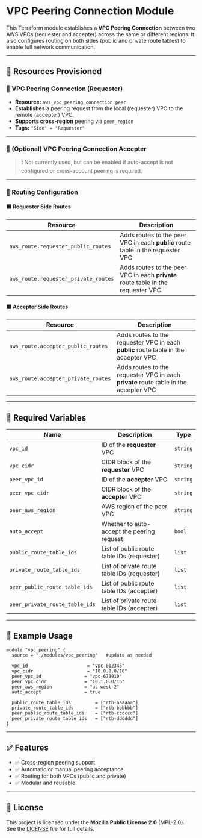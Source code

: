 # VPC Peering Connection Module

This Terraform module establishes a **VPC Peering Connection** between two AWS VPCs (requester and accepter) across the same or different regions. It also configures routing on both sides (public and private route tables) to enable full network communication.

---

## 🔁 Resources Provisioned

### 🔷 VPC Peering Connection (Requester)
- **Resource:** `aws_vpc_peering_connection.peer`
- **Establishes** a peering request from the local (requester) VPC to the remote (accepter) VPC.
- **Supports cross-region** peering via `peer_region`
- **Tags:** `"Side" = "Requester"`

---

### 🔁 (Optional) VPC Peering Connection Accepter
> ❗ Not currently used, but can be enabled if auto-accept is not configured or cross-account peering is required.
<!-- Uncomment in `main.tf` to use `aws_vpc_peering_connection_accepter.peer` -->

---

### 📡 Routing Configuration

#### 🟦 Requester Side Routes

| Resource | Description |
|----------|-------------|
| `aws_route.requester_public_routes`  | Adds routes to the peer VPC in each **public** route table in the requester VPC |
| `aws_route.requester_private_routes` | Adds routes to the peer VPC in each **private** route table in the requester VPC |

#### 🟩 Accepter Side Routes

| Resource | Description |
|----------|-------------|
| `aws_route.accepter_public_routes`  | Adds routes to the requester VPC in each **public** route table in the accepter VPC |
| `aws_route.accepter_private_routes` | Adds routes to the requester VPC in each **private** route table in the accepter VPC |

---

## 📌 Required Variables

| Name                        | Description                                 | Type     |
|-----------------------------|---------------------------------------------|----------|
| `vpc_id`                    | ID of the **requester** VPC                 | `string` |
| `vpc_cidr`                  | CIDR block of the **requester** VPC         | `string` |
| `peer_vpc_id`              | ID of the **accepter** VPC                  | `string` |
| `peer_vpc_cidr`            | CIDR block of the **accepter** VPC          | `string` |
| `peer_aws_region`          | AWS region of the peer VPC                  | `string` |
| `auto_accept`              | Whether to auto-accept the peering request  | `bool`   |
| `public_route_table_ids`   | List of public route table IDs (requester)  | `list`   |
| `private_route_table_ids`  | List of private route table IDs (requester) | `list`   |
| `peer_public_route_table_ids`   | List of public route table IDs (accepter)  | `list`   |
| `peer_private_route_table_ids`  | List of private route table IDs (accepter) | `list`   |

---

## 🚀 Example Usage

```hcl
module "vpc_peering" {
  source = "./modules/vpc_peering"   #update as needed

  vpc_id                      = "vpc-012345"
  vpc_cidr                    = "10.0.0.0/16"
  peer_vpc_id                = "vpc-678910"
  peer_vpc_cidr              = "10.1.0.0/16"
  peer_aws_region            = "us-west-2"
  auto_accept                = true

  public_route_table_ids         = ["rtb-aaaaaa"]
  private_route_table_ids        = ["rtb-bbbbbb"]
  peer_public_route_table_ids    = ["rtb-cccccc"]
  peer_private_route_table_ids   = ["rtb-dddddd"]
}
```

---

## ✅ Features

- ✅ Cross-region peering support
- ✅ Automatic or manual peering acceptance
- ✅ Routing for both VPCs (public and private)
- ✅ Modular and reusable

---

## 📄 License

This project is licensed under the **Mozilla Public License 2.0** (MPL-2.0).  
See the [LICENSE](./LICENSE) file for full details.
